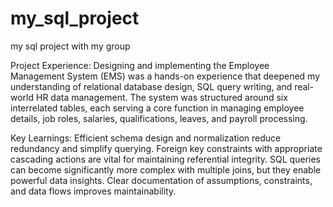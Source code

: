 # my_sql_project
my sql project with my group 

Project Experience:
Designing and implementing the Employee Management System (EMS) was a hands-on experience that deepened my understanding of relational database design, SQL query writing, and real-world HR data management. The system was structured around six interrelated tables, each serving a core function in managing employee details, job roles, salaries, qualifications, leaves, and payroll processing.

Key Learnings:
Efficient schema design and normalization reduce redundancy and simplify querying.
Foreign key constraints with appropriate cascading actions are vital for maintaining referential integrity.
SQL queries can become significantly more complex with multiple joins, but they enable powerful data insights.
Clear documentation of assumptions, constraints, and data flows improves maintainability.

